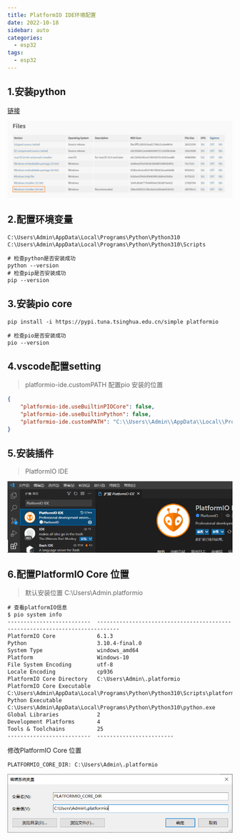 ```yaml
---
title: PlatformIO IDE环境配置
date: 2022-10-18
sidebar: auto
categories:
  - esp32
tags:
  - esp32
---
```


## 1.安装python

[链接](https://www.python.org/downloads/release/python-3108/)

![image-20221019223212473](./assets/image-20221019223212473.png)

## 2.配置环境变量

```
C:\Users\Admin\AppData\Local\Programs\Python\Python310
C:\Users\Admin\AppData\Local\Programs\Python\Python310\Scripts
```

```shell
# 检查python是否安装成功
python --version
# 检查pip是否安装成功
pip --version
```

## 3.安装pio core

```shell
pip install -i https://pypi.tuna.tsinghua.edu.cn/simple platformio
```

```shell
# 检查pio是否安装成功
pio --version
```

## 4.vscode配置setting

> platformio-ide.customPATH 配置pio 安装的位置

```json
{
    "platformio-ide.useBuiltinPIOCore": false,
  	"platformio-ide.useBuiltinPython": false,
  	"platformio-ide.customPATH": "C:\\Users\\Admin\\AppData\\Local\\Programs\\Python\\Python310\\Scripts",
}
```

## 5.安装插件

> PlatformIO IDE

![image-20221019225310840](./assets/image-20221019225310840.png)

## 6.配置PlatformIO Core 位置

> 默认安装位置 C:\Users\Admin\.platformio

```shell
# 查看platformIO信息
$ pio system info
--------------------------  -----------------------------------------------------------------------------
PlatformIO Core             6.1.3
Python                      3.10.4-final.0
System Type                 windows_amd64
Platform                    Windows-10
File System Encoding        utf-8
Locale Encoding             cp936
PlatformIO Core Directory   C:\Users\Admin\.platformio
PlatformIO Core Executable  C:\Users\Admin\AppData\Local\Programs\Python\Python310\Scripts\platformio.exe
Python Executable           C:\Users\Admin\AppData\Local\Programs\Python\Python310\python.exe
Global Libraries            2
Development Platforms       4
Tools & Toolchains          25
--------------------------  ------------------------
```

修改PlatformIO Core 位置

```properties
PLATFORMIO_CORE_DIR: C:\Users\Admin\.platformio
```

![image-20221019225926396](./assets/image-20221019225926396.png)
